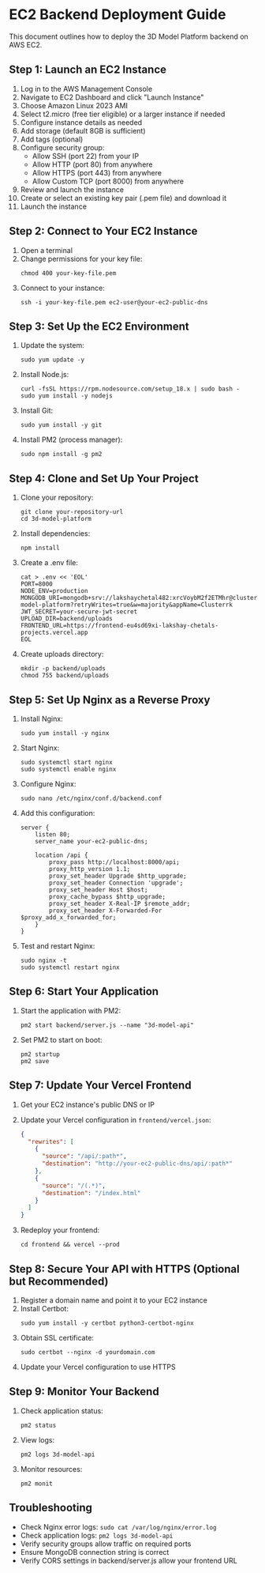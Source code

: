 # EC2 Backend Deployment Guide

This document outlines how to deploy the 3D Model Platform backend on AWS EC2.

## Step 1: Launch an EC2 Instance

1. Log in to the AWS Management Console
2. Navigate to EC2 Dashboard and click "Launch Instance"
3. Choose Amazon Linux 2023 AMI
4. Select t2.micro (free tier eligible) or a larger instance if needed
5. Configure instance details as needed
6. Add storage (default 8GB is sufficient)
7. Add tags (optional)
8. Configure security group:
   - Allow SSH (port 22) from your IP
   - Allow HTTP (port 80) from anywhere
   - Allow HTTPS (port 443) from anywhere
   - Allow Custom TCP (port 8000) from anywhere
9. Review and launch the instance
10. Create or select an existing key pair (.pem file) and download it
11. Launch the instance

## Step 2: Connect to Your EC2 Instance

1. Open a terminal
2. Change permissions for your key file:
   ```
   chmod 400 your-key-file.pem
   ```
3. Connect to your instance:
   ```
   ssh -i your-key-file.pem ec2-user@your-ec2-public-dns
   ```

## Step 3: Set Up the EC2 Environment

1. Update the system:
   ```
   sudo yum update -y
   ```

2. Install Node.js:
   ```
   curl -fsSL https://rpm.nodesource.com/setup_18.x | sudo bash -
   sudo yum install -y nodejs
   ```

3. Install Git:
   ```
   sudo yum install -y git
   ```

4. Install PM2 (process manager):
   ```
   sudo npm install -g pm2
   ```

## Step 4: Clone and Set Up Your Project

1. Clone your repository:
   ```
   git clone your-repository-url
   cd 3d-model-platform
   ```

2. Install dependencies:
   ```
   npm install
   ```

3. Create a .env file:
   ```
   cat > .env << 'EOL'
   PORT=8000
   NODE_ENV=production
   MONGODB_URI=mongodb+srv://lakshaychetal482:xrcVoybM2f2ETMhr@clusterrk.de7xair.mongodb.net/3d-model-platform?retryWrites=true&w=majority&appName=Clusterrk
   JWT_SECRET=your-secure-jwt-secret
   UPLOAD_DIR=backend/uploads
   FRONTEND_URL=https://frontend-eu4sd69xi-lakshay-chetals-projects.vercel.app
   EOL
   ```

4. Create uploads directory:
   ```
   mkdir -p backend/uploads
   chmod 755 backend/uploads
   ```

## Step 5: Set Up Nginx as a Reverse Proxy

1. Install Nginx:
   ```
   sudo yum install -y nginx
   ```

2. Start Nginx:
   ```
   sudo systemctl start nginx
   sudo systemctl enable nginx
   ```

3. Configure Nginx:
   ```
   sudo nano /etc/nginx/conf.d/backend.conf
   ```

4. Add this configuration:
   ```
   server {
       listen 80;
       server_name your-ec2-public-dns;

       location /api {
           proxy_pass http://localhost:8000/api;
           proxy_http_version 1.1;
           proxy_set_header Upgrade $http_upgrade;
           proxy_set_header Connection 'upgrade';
           proxy_set_header Host $host;
           proxy_cache_bypass $http_upgrade;
           proxy_set_header X-Real-IP $remote_addr;
           proxy_set_header X-Forwarded-For $proxy_add_x_forwarded_for;
       }
   }
   ```

5. Test and restart Nginx:
   ```
   sudo nginx -t
   sudo systemctl restart nginx
   ```

## Step 6: Start Your Application

1. Start the application with PM2:
   ```
   pm2 start backend/server.js --name "3d-model-api"
   ```

2. Set PM2 to start on boot:
   ```
   pm2 startup
   pm2 save
   ```

## Step 7: Update Your Vercel Frontend

1. Get your EC2 instance's public DNS or IP
2. Update your Vercel configuration in `frontend/vercel.json`:
   ```json
   {
     "rewrites": [
       { 
         "source": "/api/:path*", 
         "destination": "http://your-ec2-public-dns/api/:path*" 
       },
       { 
         "source": "/(.*)", 
         "destination": "/index.html" 
       }
     ]
   }
   ```

3. Redeploy your frontend:
   ```
   cd frontend && vercel --prod
   ```

## Step 8: Secure Your API with HTTPS (Optional but Recommended)

1. Register a domain name and point it to your EC2 instance
2. Install Certbot:
   ```
   sudo yum install -y certbot python3-certbot-nginx
   ```
3. Obtain SSL certificate:
   ```
   sudo certbot --nginx -d yourdomain.com
   ```
4. Update your Vercel configuration to use HTTPS

## Step 9: Monitor Your Backend

1. Check application status:
   ```
   pm2 status
   ```

2. View logs:
   ```
   pm2 logs 3d-model-api
   ```

3. Monitor resources:
   ```
   pm2 monit
   ```

## Troubleshooting

- Check Nginx error logs: `sudo cat /var/log/nginx/error.log`
- Check application logs: `pm2 logs 3d-model-api`
- Verify security groups allow traffic on required ports
- Ensure MongoDB connection string is correct
- Verify CORS settings in backend/server.js allow your frontend URL 